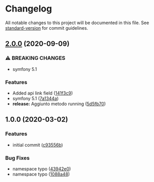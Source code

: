 # Changelog

All notable changes to this project will be documented in this file. See [standard-version](https://github.com/conventional-changelog/standard-version) for commit guidelines.

## [2.0.0](https://github.com/escsrl/notification/compare/v1.0.0...v2.0.0) (2020-09-09)


### ⚠ BREAKING CHANGES

* symfony 5.1

### Features

* Added api link field ([141f3c9](https://github.com/escsrl/notification/commit/141f3c930b932721f5eead6f87f84932ac7f53ca))
* symfony 5.1 ([7a1344a](https://github.com/escsrl/notification/commit/7a1344acc82c9902ce12b2a8e9171ac5db9cb023))
* **release:** Aggiunto metodo running ([5d5fb70](https://github.com/escsrl/notification/commit/5d5fb7047ab6fa859f3121a8e89e179d01b975ec))

## 1.0.0 (2020-03-02)


### Features

* initial commit ([c93556b](https://github.com/escsrl/notification/commit/c93556bc9eec4d1e1ffa4e7d53a99f90991310d9))


### Bug Fixes

* namespace typo ([43942e0](https://github.com/escsrl/notification/commit/43942e0bb3b2bc06cd558d25205cc99a129b5382))
* namespace typo ([1088a48](https://github.com/escsrl/notification/commit/1088a4803de8e1eb559e7da59dff6c1c21a26ad3))
